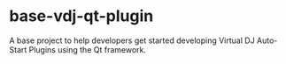 # base-vdj-qt-plugin
A base project to help developers get started developing Virtual DJ Auto-Start Plugins using the Qt framework.
